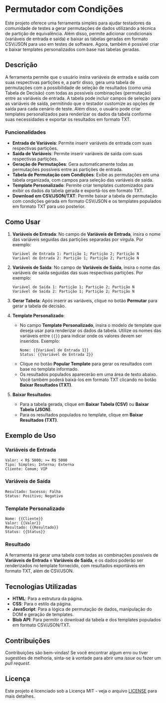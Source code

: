 # Permutador com Condições

Este projeto oferece uma ferramenta simples para ajudar testadores da comunidade de testes a gerar permutações de dados utilizando a técnica de partição de equivalência. Além disso, permite adicionar condicionais (variáveis de entrada e saída) e baixar as tabelas geradas em formato CSV/JSON para uso em testes de software. Agora, também é possível criar e baixar templates personalizados com base nas tabelas geradas.

## Descrição

A ferramenta permite que o usuário insira variáveis de entrada e saída com suas respectivas partições e, a partir disso, gera uma tabela de permutações com a possibilidade de seleção de resultados (como uma Tabela de Decisão) com todas as possíveis combinações (permutação) entre as variáveis de entrada. A tabela pode incluir campos de seleção para as variáveis de saída, permitindo que o testador customize as opções de saída para cada cenário de teste. Além disso, o usuário pode criar templates personalizados para renderizar os dados da tabela conforme suas necessidades e exportar os resultados em formato TXT.

### Funcionalidades

- **Entrada de Variáveis**: Permite inserir variáveis de entrada com suas respectivas partições.
- **Saída de Variáveis**: Permite inserir variáveis de saída com suas respectivas partições.
- **Geração de Permutações**: Gera automaticamente todas as permutações possíveis entre as partições de entrada.
- **Tabela de Permutação com Condições**: Exibe as permutações em uma tabela organizada, com campos para seleção das variáveis de saída.
- **Template Personalizado**: Permite criar templates customizados para exibir os dados da tabela gerada e exportá-los em formato TXT.
- **Download em CSV/JSON/TXT**: Permite baixar a tabela de permutação com condições gerada em formato CSV/JSON e os templates populados em formato TXT para uso posterior.

## Como Usar

1. **Variáveis de Entrada**: No campo de **Variáveis de Entrada**, insira o nome das variáveis seguidas das partições separadas por vírgula. Por exemplo:
    ```
    Variável de Entrada 1: Partição 1; Partição 2; Partição N
    Variável de Entrada 2: Partição 1; Partição 2; Partição N
    ```

2. **Variáveis de Saída**: No campo de **Variáveis de Saída**, insira o nome das variáveis de saída seguidas das suas respectivas partições. Por exemplo:
    ```
    Variável de Saída 1: Partição 1; Partição 2; Partição N
    Variável de Saída 2: Partição 1; Partição 2; Partição N
    ```

3. **Gerar Tabela**: Após inserir as variáveis, clique no botão **Permutar** para gerar a tabela de decisão.

4. **Template Personalizado**: 
   - No campo **Template Personalizado**, insira o modelo de template que deseja usar para renderizar os dados da tabela. Utilize os nomes das variáveis entre `{{}}` para indicar onde os valores devem ser inseridos. Exemplo:
     ```
     Nome: {{Variável de Entrada 1}}
     Status: {{Variável de Entrada 2}}
     ```
   - Clique no botão **Popular Template** para gerar os resultados com base no template informado.
   - Os resultados populados aparecerão em uma área de texto abaixo. Você também poderá baixá-los em formato TXT clicando no botão **Baixar Resultados (TXT)**.

5. **Baixar Resultados**: 
   - Para a tabela gerada, clique em **Baixar Tabela (CSV)** ou **Baixar Tabela (JSON)**.
   - Para os resultados populados no template, clique em **Baixar Resultados (TXT)**.

## Exemplo de Uso

### Variáveis de Entrada
```
Valor: < R$ 5000; >= R$ 5000
Tipo: Simples; Interna; Externa
Cliente: Comum; VIP
```

### Variáveis de Saída
```
Resultado: Sucesso; Falha
Status: Positivo; Negativo
```

### Template Personalizado
```
Nome: {{Cliente}}
Valor: {{Valor}}
Resultado: {{Resultado}}
Status: {{Status}}
```

### Resultado
A ferramenta irá gerar uma tabela com todas as combinações possíveis de **Variáveis de Entrada** e **Variáveis de Saída**, e os dados poderão ser renderizados no template fornecido, com resultados exportáveis em formato TXT, além de CSV/JSON.

## Tecnologias Utilizadas

- **HTML**: Para a estrutura da página.
- **CSS**: Para o estilo da página.
- **JavaScript**: Para a lógica de permutação de dados, manipulação do DOM e geração de templates.
- **Blob API**: Para permitir o download da tabela e dos templates populados em formato CSV/JSON/TXT.

## Contribuições

Contribuições são bem-vindas! Se você encontrar algum erro ou tiver sugestões de melhoria, sinta-se à vontade para abrir uma *issue* ou fazer um *pull request*.

## Licença

Este projeto é licenciado sob a Licença MIT - veja o arquivo [LICENSE](LICENSE) para mais detalhes.